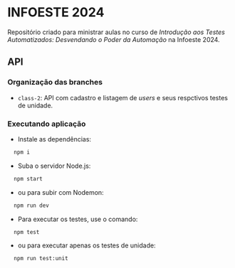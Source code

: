 # INFOESTE 2024

Repositório criado para ministrar aulas no curso de *Introdução aos Testes Automatizados: Desvendando o Poder da Automação* na Infoeste 2024.

## API

### Organização das branches

- `class-2`: API com cadastro e listagem de _users_ e seus respctivos testes de unidade.

### Executando aplicação

- Instale as dependências:
```bash
  npm i
```

- Suba o servidor Node.js:
```bash
  npm start
```

- ou para subir com Nodemon:

```bash
  npm run dev
```


- Para executar os testes, use o comando:
```bash
  npm test
```

- ou para executar apenas os testes de unidade:

```bash
  npm run test:unit
```